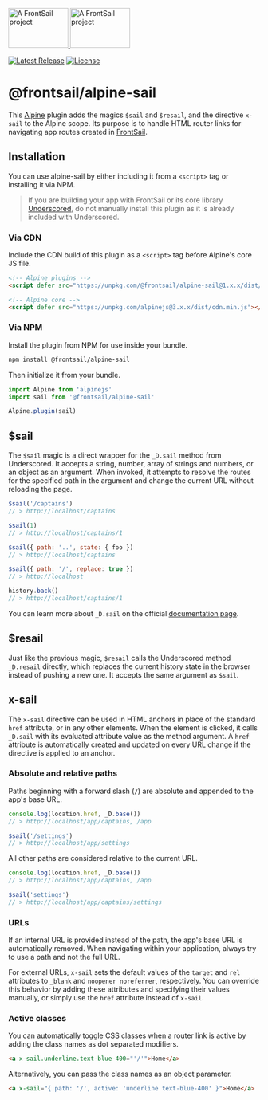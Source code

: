 <p>
  <a href="https://www.frontsail.com/#gh-light-mode-only" target="_blank">
    <img src="https://brand.frontsail.com/logo-github-dark.svg" alt="A FrontSail project" width="120" height="80">
  </a>
  <a href="https://www.frontsail.com/#gh-dark-mode-only" target="_blank">
    <img src="https://brand.frontsail.com/logo-github-light.svg" alt="A FrontSail project" width="120" height="80">
  </a>
</p>

<p>
  <a href="https://github.com/frontsail/x-sail/releases"><img src="https://img.shields.io/github/v/release/frontsail/x-sail?display_name=tag&style=flat-square" alt="Latest Release"></a>
  <a href="https://github.com/frontsail/x-sail/blob/main/LICENSE"><img src="https://img.shields.io/github/license/frontsail/x-sail.svg?style=flat-square" alt="License"></a>
</p>

# @frontsail/alpine-sail

This [Alpine](https://github.com/alpinejs/alpine) plugin adds the magics `$sail` and `$resail`, and the directive `x-sail` to the Alpine scope. Its purpose is to handle HTML router links for navigating app routes created in [FrontSail](https://www.frontsail.com).

## Installation

You can use alpine-sail by either including it from a `<script>` tag or installing it via NPM.

> If you are building your app with FrontSail or its core library [Underscored](https://github.com/frontsail/underscored), do not manually install this plugin as it is already included with Underscored.

### Via CDN

Include the CDN build of this plugin as a `<script>` tag before Alpine's core JS file.

```html
<!-- Alpine plugins -->
<script defer src="https://unpkg.com/@frontsail/alpine-sail@1.x.x/dist/alpine-sail.min.js"></script>

<!-- Alpine core -->
<script defer src="https://unpkg.com/alpinejs@3.x.x/dist/cdn.min.js"></script
```

### Via NPM

Install the plugin from NPM for use inside your bundle.

```bash
npm install @frontsail/alpine-sail
```

Then initialize it from your bundle.

```js
import Alpine from 'alpinejs'
import sail from '@frontsail/alpine-sail'

Alpine.plugin(sail)
```

## $sail

The `$sail` magic is a direct wrapper for the `_D.sail` method from Underscored. It accepts a string, number, array of strings and numbers, or an object as an argument. When invoked, it attempts to resolve the routes for the specified path in the argument and change the current URL without reloading the page.

```js
$sail('/captains')
// > http://localhost/captains

$sail(1)
// > http://localhost/captains/1

$sail({ path: '..', state: { foo })
// > http://localhost/captains

$sail({ path: '/', replace: true })
// > http://localhost

history.back()
// > http://localhost/captains/1
```

You can learn more about `_D.sail` on the official [documentation page](https://www.frontsail.com/docs/routing#sail).

## $resail

Just like the previous magic, `$resail` calls the Underscored method `_D.resail` directly, which replaces the current history state in the browser instead of pushing a new one. It accepts the same argument as `$sail`.

## x-sail

The `x-sail` directive can be used in HTML anchors in place of the standard `href` attribute, or in any other elements. When the element is clicked, it calls `_D.sail` with its evaluated attribute value as the method argument. A `href` attribute is automatically created and updated on every URL change if the directive is applied to an anchor.

### Absolute and relative paths

Paths beginning with a forward slash (`/`) are absolute and appended to the app's base URL.

```js
console.log(location.href, _D.base())
// > http://localhost/app/captains, /app

$sail('/settings')
// > http://localhost/app/settings
```

All other paths are considered relative to the current URL.

```js
console.log(location.href, _D.base())
// > http://localhost/app/captains, /app

$sail('settings')
// > http://localhost/app/captains/settings
```

### URLs

If an internal URL is provided instead of the path, the app's base URL is automatically removed. When navigating within your application, always try to use a path and not the full URL.

For external URLs, `x-sail` sets the default values of the `target` and `rel` attributes to `_blank` and `noopener noreferrer`, respectively. You can override this behavior by adding these attributes and specifying their values manually, or simply use the `href` attribute instead of `x-sail`.

### Active classes

You can automatically toggle CSS classes when a router link is active by adding the class names as dot separated modifiers.

```html
<a x-sail.underline.text-blue-400="'/'">Home</a>
```

Alternatively, you can pass the class names as an object parameter.

```html
<a x-sail="{ path: '/', active: 'underline text-blue-400' }">Home</a>
```